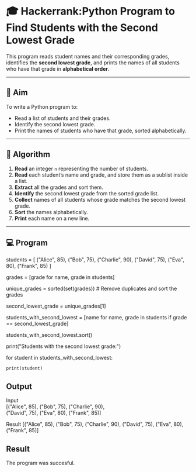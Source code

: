 # 🎓 Hackerrank:Python Program to Find Students with the Second Lowest Grade

This program reads student names and their corresponding grades, identifies the **second lowest grade**, and prints the names of all students who have that grade in **alphabetical order**.

---

## 🎯 Aim

To write a Python program to:
- Read a list of students and their grades.
- Identify the second lowest grade.
- Print the names of students who have that grade, sorted alphabetically.

---

## 🧠 Algorithm

1. **Read** an integer `n` representing the number of students.
2. **Read** each student’s name and grade, and store them as a sublist inside a list.
3. **Extract** all the grades and sort them.
4. **Identify** the second lowest grade from the sorted grade list.
5. **Collect** names of all students whose grade matches the second lowest grade.
6. **Sort** the names alphabetically.
7. **Print** each name on a new line.

---

## 💻  Program

students = [
    ("Alice", 85),
    ("Bob", 75),
    ("Charlie", 90),
    ("David", 75),
    ("Eva", 80),
    ("Frank", 85)
]

grades = [grade for name, grade in students]

unique_grades = sorted(set(grades))  # Remove duplicates and sort the grades

second_lowest_grade = unique_grades[1]  

students_with_second_lowest = [name for name, grade in students if grade == second_lowest_grade]

students_with_second_lowest.sort()

print("Students with the second lowest grade:")

for student in students_with_second_lowest:

    print(student)

## Output
Input                              
 [("Alice", 85),
    ("Bob", 75),
    ("Charlie", 90),             
    ("David", 75),
    ("Eva", 80),
    ("Frank", 85)]

Result
 [("Alice", 85), ("Bob", 75), ("Charlie", 90), ("David", 75), ("Eva", 80), ("Frank", 85)]
 
## Result
The program was succesful.


